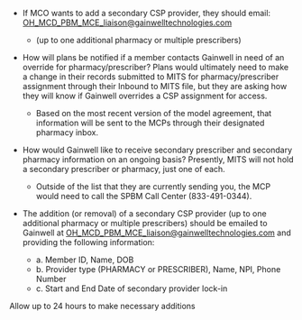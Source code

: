 - If MCO wants to add a secondary CSP provider, they should email: OH_MCD_PBM_MCE_liaison@gainwelltechnologies.com  
  - (up to one additional pharmacy or multiple prescribers) 

- How will plans be notified if a member contacts Gainwell in need of an override for pharmacy/prescriber?  Plans would ultimately need to make a change in their records submitted to MITS for pharmacy/prescriber assignment through their Inbound to MITS file, but they are asking how they will know if Gainwell overrides a CSP assignment for access.  
  - Based on the most recent version of the model agreement, that information will be sent to the MCPs through their designated pharmacy inbox. 
- How would Gainwell like to receive secondary prescriber and secondary pharmacy information on an ongoing basis? Presently, MITS will not hold a secondary prescriber or pharmacy, just one of each.   
  - Outside of the list that they are currently sending you, the MCP would need to call the SPBM Call Center (833-491-0344). 
- The addition (or removal) of a secondary CSP provider (up to one additional pharmacy or multiple prescribers) should be emailed to Gainwell at OH_MCD_PBM_MCE_liaison@gainwelltechnologies.com and providing the following information: 
  - a. Member ID, Name, DOB 
  - b. Provider type (PHARMACY or PRESCRIBER), Name, NPI, Phone Number 
  - c. Start and End Date of secondary provider lock-in 

Allow up to 24 hours to make necessary additions 
